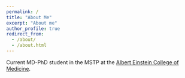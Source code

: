 ```yaml
---
permalink: /
title: "About Me"
excerpt: "About me"
author_profile: true
redirect_from: 
  - /about/
  - /about.html
---
```

Current MD-PhD student in the MSTP at the [Albert Einstein College of Medicine](https://youtu.be/G7anNDddN_M). 
